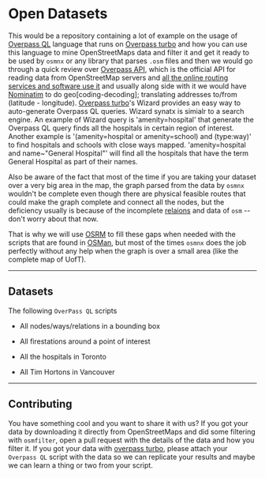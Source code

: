 # Open Datasets

This would be a repository containing a lot of example on the usage of [Overpass QL](https://wiki.openstreetmap.org/wiki/Overpass_API/Overpass_QL) language that runs on [Overpass turbo](http://overpass-turbo.eu/) and how you can use this language to mine OpenStreetMaps data and filter it and get it ready to be used by `osmnx` or any library that parses `.osm` files and then we would go through a quick review over [Overpass API](https://wiki.openstreetmap.org/wiki/Overpass_API), which is the official API for reading data from OpenStreetMap servers and [all the online routing services and software use it](https://wiki.openstreetmap.org/wiki/Routing/online_routers) and usually along side with it we would have [Nominatim](https://github.com/osm-search/Nominatim) to do geo\[coding-decoding\]; translating addresses to/from (latitude - longitude). [Overpass turbo](http://overpass-turbo.eu/)'s Wizard provides an easy way to auto-generate Overpass QL queries. Wizard synatx is simialr to a search engine. An example of Wizard query is 'amenity=hospital' that generate the Overpass QL query finds all the hospitals in certain region of interest. Another example is '(amenity=hospital or amenity=school) and (type:way)' to find hospitals and schools with close ways mapped. 'amenity=hospital and name~"General Hospital"' will find all the hospitals that have the term General Hospital as part of their names. 

Also be aware of the fact that most of the time if you are taking your dataset over a very big area in the map, the graph parsed from the data by `osmnx` wouldn't be complete even though there are physical feasible routes that could make the graph complete and connect all the nodes, but the deficiency usually is because of the incomplete [relaions](https://wiki.openstreetmap.org/wiki/Relation) and data of `osm` -- don't worry about that now.

That is why we will use [OSRM](http://project-osrm.org/) to fill these gaps when needed with the scripts that are found in [OSMan](https://github.com/omar-3/OSMan), but most of the times `osmnx` does the job perfectly without any help when the graph is over a small area (like the complete map of UofT). 

---
## Datasets

The following `OverPass QL` scripts 

* All nodes/ways/relations in a bounding box

* All firestations around a point of interest

* All the hospitals in Toronto

* All Tim Hortons in Vancouver


---




## Contributing

You have something cool and you want to share it with us? If you got your data by downloading it directly from OpenStreetMaps and did some filtering with `osmfilter`, open a pull request with the details of the data and how you filter it. If you got your data with [overpass turbo](http://overpass-turbo.eu/), please attach your `Overpass QL` script with the data so we can replicate your results and maybe we can learn a thing or two from your script.
